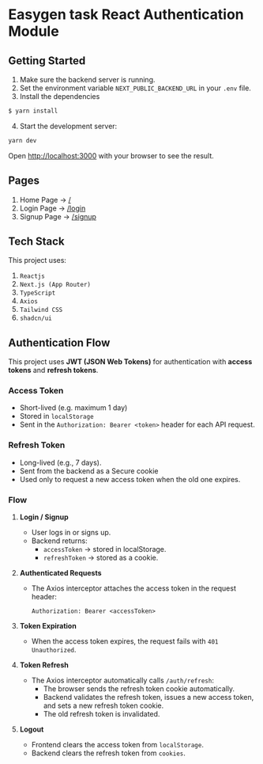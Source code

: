 # Easygen task React Authentication Module

## Getting Started

1. Make sure the backend server is running.
2. Set the environment variable `NEXT_PUBLIC_BACKEND_URL` in your `.env` file.
3. Install the dependencies
```bash
$ yarn install
```
4. Start the development server:
```bash
yarn dev
```
Open [http://localhost:3000](http://localhost:3000) with your browser to see the result.

## Pages
1. Home Page → [/](http://localhost:3000/)
2. Login Page →  [/login](http://localhost:3000/login)
3. Signup Page → [/signup](http://localhost:3000/signup)

## Tech Stack
This project uses:
1. `Reactjs`
2. `Next.js (App Router)`
3. `TypeScript`
4. `Axios`
5. `Tailwind CSS`
6. `shadcn/ui`

## Authentication Flow

This project uses **JWT (JSON Web Tokens)** for authentication with **access tokens** and **refresh tokens**.

### Access Token
- Short-lived (e.g. maximum 1 day)
- Stored in `localStorage`
- Sent in the `Authorization: Bearer <token>` header for each API request.

### Refresh Token
- Long-lived (e.g., 7 days).
- Sent from the backend as a Secure cookie
- Used only to request a new access token when the old one expires.

### Flow

1. **Login / Signup**
    - User logs in or signs up.
    - Backend returns:
        - `accessToken` → stored in localStorage.
        - `refreshToken` → stored as a cookie.

2. **Authenticated Requests**
    - The Axios interceptor attaches the access token in the request header:
      ```
      Authorization: Bearer <accessToken>
      ```

3. **Token Expiration**
    - When the access token expires, the request fails with `401 Unauthorized`.

4. **Token Refresh**
    - The Axios interceptor automatically calls `/auth/refresh`:
        - The browser sends the refresh token cookie automatically.
        - Backend validates the refresh token, issues a new access token, and sets a new refresh token cookie.
        - The old refresh token is invalidated.

5. **Logout**
    - Frontend clears the access token from `localStorage`.
    - Backend clears the refresh token from `cookies`.
